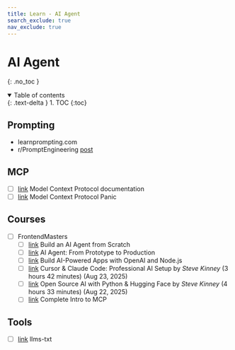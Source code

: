 ```yaml
---
title: Learn - AI Agent
search_exclude: true
nav_exclude: true
---
```


<!-- prettier-ignore-start -->
# AI Agent
{: .no_toc }

<details open markdown="block">
  <summary>
    Table of contents
  </summary>
  {: .text-delta }
1. TOC
{:toc}
</details>

<!-- prettier-ignore-end -->

## Prompting

-   learnprompting.com
-   r/PromptEngineering [post](https://www.reddit.com/r/PromptEngineering/comments/18hhvi3/resources_that_dramatically_improved_my_prompting/0)

## MCP

-   [ ] [link](https://modelcontextprotocol.io/introduction) Model Context Protocol documentation
-   [ ] [link](https://codingfantasy.com/games/mcp) Model Context Protocol Panic

## Courses

-   [ ] FrontendMasters
    -   [ ] [link](https://frontendmasters.com/courses/ai-agents/) Build an AI Agent from Scratch
    -   [ ] [link](https://frontendmasters.com/courses/production-ai/) AI Agent: From Prototype to Production
    -   [ ] [link](https://frontendmasters.com/courses/openai-node/) Build AI-Powered Apps with OpenAI and Node.js
    -   [ ] [link](https://frontendmasters.com/courses/pro-ai/) Cursor & Claude Code: Professional AI Setup by _Steve Kinney_ (3 hours 42 minutes) (Aug 23, 2025)
    -   [ ] [link](https://frontendmasters.com/courses/python-ai/) Open Source AI with Python & Hugging Face by _Steve Kinney_ (4 hours 33 minutes) (Aug 22, 2025)
    -   [ ] [link](https://frontendmasters.com/courses/mcp/) Complete Intro to MCP

## Tools

-   [ ] [link](https://llmstxt.org/) llms-txt
